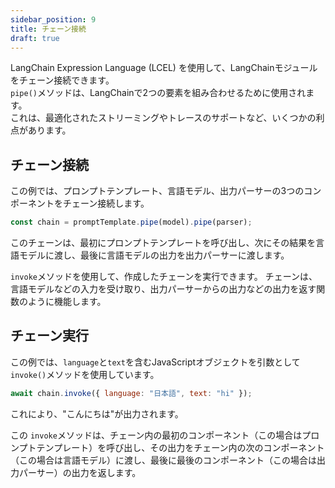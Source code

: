```yaml
---
sidebar_position: 9
title: チェーン接続
draft: true
---
```


LangChain Expression Language (LCEL) を使用して、LangChainモジュールをチェーン接続できます。  
`pipe()`メソッドは、LangChainで2つの要素を組み合わせるために使用されます。  
これは、最適化されたストリーミングやトレースのサポートなど、いくつかの利点があります。

## チェーン接続

この例では、プロンプトテンプレート、言語モデル、出力パーサーの3つのコンポーネントをチェーン接続します。

```javascript
const chain = promptTemplate.pipe(model).pipe(parser);
```

このチェーンは、最初にプロンプトテンプレートを呼び出し、次にその結果を言語モデルに渡し、最後に言語モデルの出力を出力パーサーに渡します。


`invoke`メソッドを使用して、作成したチェーンを実行できます。
チェーンは、言語モデルなどの入力を受け取り、出力パーサーからの出力などの出力を返す関数のように機能します。

## チェーン実行

この例では、`language`と`text`を含むJavaScriptオブジェクトを引数として `invoke()`メソッドを使用しています。

```javascript
await chain.invoke({ language: "日本語", text: "hi" });
```

これにより、"こんにちは"が出力されます。


この `invoke`メソッドは、チェーン内の最初のコンポーネント（この場合はプロンプトテンプレート）を呼び出し、その出力をチェーン内の次のコンポーネント（この場合は言語モデル）に渡し、最後に最後のコンポーネント（この場合は出力パーサー）の出力を返します。
